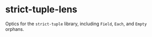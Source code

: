 # strict-tuple-lens

Optics for the `strict-tuple` library, including `Field`, `Each`, and `Empty` orphans.
